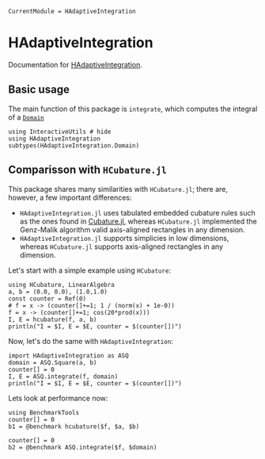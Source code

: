 ```@meta
CurrentModule = HAdaptiveIntegration
```

# HAdaptiveIntegration

Documentation for
[HAdaptiveIntegration](https://github.com/zmoitier/HAdaptiveIntegration.jl).

## Basic usage

The main function of this package is `integrate`, which computes the integral of a
[`Domain`](@ref)

```@example
using InteractiveUtils # hide
using HAdaptiveIntegration
subtypes(HAdaptiveIntegration.Domain)
```

## Comparisson with `HCubature.jl`

This package shares many similarities with `HCubature.jl`; there are, however, a few
important differences:

- `HAdaptiveIntegration.jl` uses tabulated embedded cubature rules such as the ones
  found in [Cubature.jl](https://www.google.com/?client=safari), whereas `HCubature.jl`
  implemented the Genz-Malik algorithm valid axis-aligned rectangles in any dimension.
- `HAdaptiveIntegration.jl` supports simplicies in low dimensions, whereas
  `HCubature.jl` supports axis-aligned rectangles in any dimension.

Let's start with a simple example using `HCubature`:

```@example hcubature
using HCubature, LinearAlgebra
a, b = (0.0, 0.0), (1.0,1.0)
const counter = Ref(0)
# f = x -> (counter[]+=1; 1 / (norm(x) + 1e-0))
f = x -> (counter[]+=1; cos(20*prod(x)))
I, E = hcubature(f, a, b)
println("I = $I, E = $E, counter = $(counter[])")
```

Now, let's do the same with `HAdaptiveIntegration`:

```@example hcubature
import HAdaptiveIntegration as ASQ
domain = ASQ.Square(a, b)
counter[] = 0
I, E = ASQ.integrate(f, domain)
println("I = $I, E = $E, counter = $(counter[])")
```

Lets look at performance now:

```@example hcubature
using BenchmarkTools
counter[] = 0
b1 = @benchmark hcubature($f, $a, $b)
```

```@example hcubature
counter[] = 0
b2 = @benchmark ASQ.integrate($f, $domain)
```
